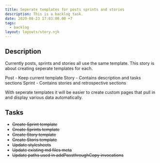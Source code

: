 ```yaml
---
title: Seperate templates for posts sprints and stories
description: This is a backlog task.
date: 2020-08-23 17:03:00.00 +7
tags:
  - backlog
layout: layouts/story.njk
---
```

## Description

Currently posts, sprints and stories all use the same template. This story is about creating seperate templates for each.

Post - Keep current template
Story - Contains description and tasks sections
Sprint - Contains stories and retrospective sections

With seperate templates it will be easier to create custom pages that pull in and display various data automatically.

## Tasks

- ~~Create Sprint template~~
- ~~Create Sprints template~~
- ~~Create Story template~~
- ~~Create Storis template~~
- ~~Update stylesheets~~
- ~~Update existing md files meta~~
- ~~Update paths used in addPassthroughCopy invocations~~